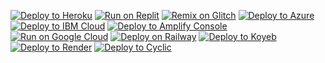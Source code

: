 [![Deploy to Heroku](https://binbashbanana.github.io/deploy-buttons/buttons/remade/heroku.svg)](https://heroku.com/deploy/?template=https://github.com/ooxcrimson/inter)
[![Run on Replit](https://binbashbanana.github.io/deploy-buttons/buttons/remade/replit.svg)](https://replit.com/github/ooxcrimson/inter)
[![Remix on Glitch](https://binbashbanana.github.io/deploy-buttons/buttons/remade/glitch.svg)](https://glitch.com/edit/#!/import/github/ooxcrimson/inter)
[![Deploy to Azure](https://binbashbanana.github.io/deploy-buttons/buttons/remade/azure.svg)](https://deploy.azure.com/?repository=https://github.com/ooxcrimson/inter)
[![Deploy to IBM Cloud](https://binbashbanana.github.io/deploy-buttons/buttons/remade/ibmcloud.svg)](https://cloud.ibm.com/devops/setup/deploy?repository=https://github.com/ooxcrimson/inter)
[![Deploy to Amplify Console](https://binbashbanana.github.io/deploy-buttons/buttons/remade/amplifyconsole.svg)](https://console.aws.amazon.com/amplify/home#/deploy?repo=https://github.com/ooxcrimson/inter)
[![Run on Google Cloud](https://binbashbanana.github.io/deploy-buttons/buttons/remade/googlecloud.svg)](https://deploy.cloud.run/?git_repo=https://github.com/ooxcrimson/inter)
[![Deploy on Railway](https://binbashbanana.github.io/deploy-buttons/buttons/remade/railway.svg)](https://railway.app/new/template?template=https://github.com/ooxcrimson/inter)
[![Deploy to Koyeb](https://binbashbanana.github.io/deploy-buttons/buttons/remade/koyeb.svg)](https://app.koyeb.com/deploy?type=git&repository=github.com/ooxcrimson/inter)
[![Deploy to Render](https://binbashbanana.github.io/deploy-buttons/buttons/remade/render.svg)](https://render.com/deploy?repo=https://github.com/ooxcrimson/inter)
[![Deploy to Cyclic](https://binbashbanana.github.io/deploy-buttons/buttons/remade/cyclic.svg)](https://app.cyclic.sh/api/app/deploy/ooxcrimson/inter)
